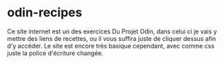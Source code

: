 # odin-recipes
Ce site internet est un des exercices Du Projet Odin, dans celui ci je vais y mettre des liens de recettes, ou il vous suffira juste de cliquer dessus afin d'y accéder. Le site est encore très basique cependant, avec comme css juste la police d'écriture changée.